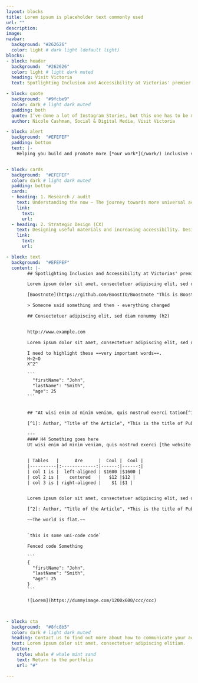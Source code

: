 ```yaml
---
layout: blocks
title: Lorem ipsum is placeholder text commonly used
url: ""
description:
image:
navbar:
  background: "#262626"
  color: light # dark light (default light)
blocks:
- block: header
  background:  "#262626"
  color: light # light dark muted
  heading: Visit Victoria
  text: Spotlighting Inclusion and Accessibility at Victorias' premier tourism marketing program

- block: quote
  background:  "#9fcbe9"
  color: dark # light dark muted
  padding: both
  quote: I’ve done a lot of Instagram Stories, but this one has to be my favourite ...and if you’re interested in accessible tourism content creation, Ryan Smith is your guy
  author: Nicole Cashman, Social & Digital Media, Visit Victoria

- block: alert
  background:  "#EFEFEF"
  padding: bottom
  text: |-
    Helping you build and promote more [*our work*](/work/) inclusive visitor experiences.


- block: cards
  background:  "#EFEFEF"
  color: dark # light dark muted
  padding: bottom
  cards:
  - heading: 1. Research / audit
    text: Understanding the now – The journey towards more universal accessibility in tourism means better societal inclusion and increased revenue for operators.
    link:
      text:
      url:
  - heading: 2. Strategic Design (CX)
    text: Designing useful materials and increasing accessibility. Design + build materials to bring visitors and increase loyalty. Train and mentor staff in best practice inclusion.
    link:
      text:
      url:

- block: text
  background:  "#EFEFEF"
  content: |-
        ## Spotlighting Inclusion and Accessibility at Victorias' premier tourism marketing program.

        Lorem ipsum dolor sit amet, consectetuer adipiscing elit, sed diam nonummy nibh euismod tincidunt ut laoreet dolore magna aliquam erat volutpat. **bold text** Ut wisi enim ad minim veniam, quis nostrud exerci tation ullamcorper suscipit lobortis nisl ut aliquip ex ea commodo *italicized text* consequat. Duis autem vel eum iriure dolor in.

        [Boostnote](https://github.com/BoostIO/Boostnote "This is Boostnote's repository")

        > Someone said something and then - everything changed

        ## Consectetuer adipiscing elit, sed diam nonummy (h2)


        http://www.example.com

        Lorem ipsum dolor sit amet, consectetuer adipiscing elit, sed diam nonummy nibh euismod tincidunt ut laoreet dolore magna aliquam erat volutpat. Ut wisi enim ad minim veniam, quis nostrud exerci tation

        I need to highlight these ==very important words==.
        H~2~O
        X^2^

        ```
          "firstName": "John",
          "lastName": "Smith",
          "age": 25
        ```


        ## "At wisi enim ad minim veniam, quis nostrud exerci tation[^1] ullamcorper suscipit lobortis nisl ut aliquip ex ea commodo consequat. Duis autem vel eum iriure dolor in. Here's a sentence with a footnote."

        [^1]: Author, "Title of the Article", *This is the title of Publication*, 2010.

        ---
        #### H4 Something goes here
        Ut wisi enim ad minim veniam, quis nostrud exerci [the website link](https://www.example.com) tation ullamcorper suscipit lobortis nisl ut aliquip ex ea commodo consequat. Duis autem vel eum iriure dolor in.


        | Tables   |      Are      |  Cool |  Cool |
        |----------|:-------------:|------:|------:|
        | col 1 is |  left-aligned | $1600 |$1600 |
        | col 2 is |    centered   |   $12 |$12 |
        | col 3 is | right-aligned |    $1 |$1 |


        Lorem ipsum dolor sit amet, consectetuer adipiscing elit, sed diam nonummy nibh euismod tincidunt ut laoreet dolore magna aliquam erat volutpat. 'Ut wisi enim ad minim veniam'[^2], quis nostrud exerci tation ullamcorper suscipit lobortis nisl ut aliquip ex ea commodo consequat. Duis autem vel eum iriure dolor in.

        [^2]: Author, "Title of the Article", *This is the title of Publication*, 2010.

        ~~The world is flat.~~


        `this is some uni-code code`

        Fenced code Something

        ```
        {
          "firstName": "John",
          "lastName": "Smith",
          "age": 25
        }
        ```

        ![Lorem](https://dummyimage.com/1200x600/ccc/ccc)



- block: cta
  background:  "#8fc8b5"
  color: dark # light dark muted
  heading: Contact us to find out more about how to communicate your access
  text: Lorem ipsum dolor sit amet, consectetuer adipiscing elitiam.
  button:
    style: whale # whale mint sand
    text: Return to the portfolio
    url: "#"

---
```

